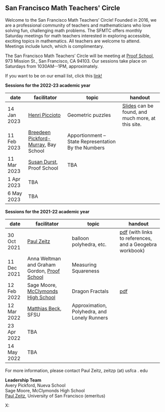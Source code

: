 <h2> San Francisco Math Teachers' Circle</h2>

Welcome to the San Francisco Math Teachers’ Circle! Founded in 2016, we are a professional community of teachers and mathematicians who love solving fun, challenging math problems. The SFMTC offers monthly Saturday meetings for math teachers interested in exploring accessible, exciting topics in mathematics. All teachers are welcome to attend. Meetings include lunch, which is complimentary.



The San Francisco Math Teachers’ Circle will be meeting  at 
[Proof School](https://www.proofschool.org), 973 Mission St., San Francisco, CA 94103.  Our sessions take place on Saturdays from 1030AM--1PM, approximately. 

If you want to be on our email list, click this [link!](https://forms.gle/WGY7w2zM1MkxGVyaA)

**Sessions for the 2022-23 academic year**

| date  | facilitator   | topic   | handout  |   
|---|---|---|---|
| 14 Jan 2023|[Henri Piccioto](https://www.mathed.page)|Geometric puzzles |[Slides](https://www.mathed.page/talks.html) can be found, and much more, at this site.|
|11 Feb 2023| [Breedeen Pickford-Murray](https://www.bayschoolsf.org/about-the-bay-school/meet-the-bay-staffulty), Bay School|Apportionment – State Representation By the Numbers||
| 11 Mar 2023|[Susan Durst](https://susandurst.weebly.com), Proof School| TBA||
|1 Apr 2023| TBA|||
|6 May 2023| TBA|||

**Sessions for the 2021-22 academic year**

| date  | facilitator   | topic   | handout  |   
|---|---|---|---|
|30 Oct 2021   | [Paul Zeitz](https://www.usfca.edu/faculty/paul-zeitz)   | balloon polyhedra, etc.    | [pdf](/sfmtc-stuff/SFMTC211030.pdf) (with links to references, and a Geogebra workbook)|   
| 11 Dec 2021   | Anna Weltman and Graham Gordon, [Proof School](https://www.proofschool.org)  | Measuring Squareness   |  |   
|12 Feb 2022 | Sage Moore, [McClymonds High School](https://www.ousd.org/Page/7612)   | Dragon Fractals  |  [pdf](/sfmtc-stuff/SFMTC220212.pdf) |   
|12 Mar 2022|  [Matthias Beck](https://matthbeck.github.io), SFSU | Approximation, Polyhedra, and Lonely Runners |  |
| 23 Apr 2022|TBA| ||
|14 May 2022| TBA|||

For more information, please contact Paul Zeitz, zeitzp (at) usfca . edu

**Leadership Team**  
Avery Pickford, Nueva School  
Sage Moore, McClymonds High School  
[Paul Zeitz](https://www.usfca.edu/faculty/paul-zeitz), University of San Francisco (emeritus)

X: <span id='x-value'></span>

<script src="/assets/js/mouse.js"></script>
